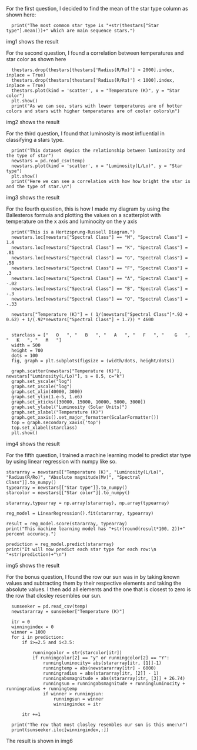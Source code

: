 For the first question, I decided to find the mean of the star type column as shown here:

      print("The most common star type is "+str(thestars["Star type"].mean())+" which are main sequence stars.")

img1 shows the result

For the second question, I found a correlation between temperatures and star color as shown here

      thestars.drop(thestars[thestars['Radius(R/Ro)'] > 2000].index, inplace = True)
      thestars.drop(thestars[thestars['Radius(R/Ro)'] < 1000].index, inplace = True)
      thestars.plot(kind = 'scatter', x = "Temperature (K)", y = "Star color")
      plt.show()
      print("As we can see, stars with lower temperatures are of hotter colors and stars with higher temperatures are of cooler colors\n")

img2 shows the result

For the third question, I found that luminosity is most influential in classifying a stars type.

      print("This dataset depics the relationship between luminosity and the type of star")
      newstars = pd.read_csv(temp)
      newstars.plot(kind = 'scatter', x = "Luminosity(L/Lo)", y = "Star type")
      plt.show()
      print("Here we can see a correlation with how how bright the star is and the type of star.\n")

img3 shows the result

For the fourth question, this is how I made my diagram by using the Ballesteros formula and plotting the values on a scatterplot with temperature on the x axis
and luminocity on the y axis

      print("This is a Hertzsprung-Russell Diagram.")
      newstars.loc[newstars["Spectral Class"] == "M", "Spectral Class"] = 1.4
      newstars.loc[newstars["Spectral Class"] == "K", "Spectral Class"] = .81
      newstars.loc[newstars["Spectral Class"] == "G", "Spectral Class"] = .58
      newstars.loc[newstars["Spectral Class"] == "F", "Spectral Class"] = .3
      newstars.loc[newstars["Spectral Class"] == "A", "Spectral Class"] = -.02
      newstars.loc[newstars["Spectral Class"] == "B", "Spectral Class"] = -.3
      newstars.loc[newstars["Spectral Class"] == "O", "Spectral Class"] = -.33

      newstars["Temperature (K)"] = ( 1/(newstars["Spectral Class"]*.92 + 0.62) + 1/(.92*newstars["Spectral Class"] + 1.7)) * 4600


      starclass = ["   O   ", "   B   ", "   A   ", "   F   ", "    G   ", "   K   ", "   M   "]
      width = 500
      height = 700
      dots = 100
      fig, graph = plt.subplots(figsize = (width/dots, height/dots))

      graph.scatter(newstars["Temperature (K)"], newstars["Luminosity(L/Lo)"], s = 0.5, c="k")
      graph.set_yscale("log")
      graph.set_xscale("log")
      graph.set_xlim(40000, 3000)
      graph.set_ylim(1.e-5, 1.e6)
      graph.set_xticks([30000, 15000, 10000, 5000, 3000])
      graph.set_ylabel("Luminosity (Solar Units)")
      graph.set_xlabel("Temperature (K)")
      graph.get_xaxis().set_major_formatter(ScalarFormatter())
      top = graph.secondary_xaxis('top')
      top.set_xlabel(starclass)
      plt.show()
      
img4 shows the result      
 
For the fifth question, I trained a machine learning model to predict star type by using linear regression with numpy like so.

    stararray = newstars[["Temperature (K)", "Luminosity(L/Lo)", "Radius(R/Ro)", "Absolute magnitude(Mv)", "Spectral Class"]].to_numpy()
    typearray = newstars[["Star type"]].to_numpy()
    starcolor = newstars[["Star color"]].to_numpy()

    stararray,typearray = np.array(stararray), np.array(typearray)

    reg_model = LinearRegression().fit(stararray, typearray)

    result = reg_model.score(stararray, typearray)
    print("This machine learning model has "+str(round(result*100, 2))+" percent accuracy.")

    prediction = reg_model.predict(stararray)
    print("It will now predict each star type for each row:\n "+str(prediction)+"\n")

img5 shows the result

For the bonus question, I found the row our sun was in by taking known values and subtracting them by their respective elements and taking the absolute values.
I then add all elements and the one that is closest to zero is the row that closley resembles our sun.

      sunseeker = pd.read_csv(temp)
      newstararray = sunseeker["Temperature (K)"]

      itr = 0
      winningindex = 0
      winner = 1000
      for i in prediction:    
          if i>=2.5 and i<3.5:

              runningcolor = str(starcolor[itr])    
              if runningcolor[2] == "y" or runningcolor[2] == "Y":           
                  runningluminocity= abs(stararray[itr, [1]]-1)
                  runningtemp = abs(newstararray[itr] - 6000)
                  runningradius = abs(stararray[itr, [2]] - 1)
                  runningabsmagnitude = abs(stararray[itr, [3]] + 26.74)
                  runningsun = runningabsmagnitude + runningluminocity + runningradius + runningtemp
                  if winner > runningsun:
                      runningsun = winner
                      winningindex = itr

          itr +=1

      print("The row that most closley resembles our sun is this one:\n")
      print(sunseeker.iloc[winningindex,:])
      
      
The result is shown in img6
